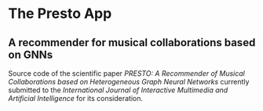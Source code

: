 # The Presto App
## A recommender for musical collaborations based on GNNs

Source code of the scientific paper *PRESTO: A Recommender of Musical Collaborations based on Heterogeneous Graph Neural Networks* currently submitted to the *International Journal of Interactive Multimedia and Artificial Intelligence* for its consideration.
